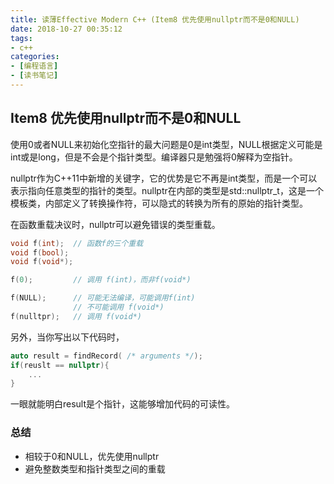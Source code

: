 ```yaml
---
title: 读薄Effective Modern C++ (Item8 优先使用nullptr而不是0和NULL)
date: 2018-10-27 00:35:12
tags:
- c++
categories:
- [编程语言]
- [读书笔记]
---
```


## Item8 优先使用nullptr而不是0和NULL 
使用0或者NULL来初始化空指针的最大问题是0是int类型，NULL根据定义可能是int或是long，但是不会是个指针类型。编译器只是勉强将0解释为空指针。

nullptr作为C++11中新增的关键字，它的优势是它不再是int类型，而是一个可以表示指向任意类型的指针的类型。nullptr在内部的类型是std::nullptr_t，这是一个模板类，内部定义了转换操作符，可以隐式的转换为所有的原始的指针类型。
<!-- more -->

在函数重载决议时，nullptr可以避免错误的类型重载。
```cpp
void f(int);  // 函数f的三个重载
void f(bool);
void f(void*);

f(0);         // 调用 f(int)，而非f(void*)

f(NULL);      // 可能无法编译，可能调用f(int)
              // 不可能调用 f(void*)
f(nulltpr);   // 调用 f(void*) 
```
另外，当你写出以下代码时，
```cpp
auto result = findRecord( /* arguments */);
if(reuslt == nullptr){
	...
}
```
一眼就能明白result是个指针，这能够增加代码的可读性。

### 总结
- 相较于0和NULL，优先使用nullptr
- 避免整数类型和指针类型之间的重载